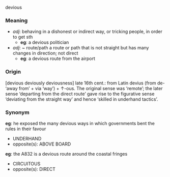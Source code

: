 devious
### Meaning
+ _adj_: behaving in a dishonest or indirect way, or tricking people, in order to get sth
	+ __eg__: a devious politician
+ _adj_: ~ route/path a route or path that is not straight but has many changes in direction; not direct
	+ __eg__: a devious route from the airport

### Origin

[devious deviously deviousness] late 16th cent.: from Latin devius (from de- ‘away from’ + via ‘way’) + ↑-ous. The original sense was ‘remote’; the later sense ‘departing from the direct route’ gave rise to the figurative sense ‘deviating from the straight way’ and hence ‘skilled in underhand tactics’.

### Synonym

__eg__: he exposed the many devious ways in which governments bent the rules in their favour

+ UNDERHAND
+ opposite(s): ABOVE BOARD

__eg__: the A832 is a devious route around the coastal fringes

+ CIRCUITOUS
+ opposite(s): DIRECT



